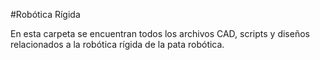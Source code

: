 #Robótica Rígida

En esta carpeta se encuentran todos los archivos CAD, scripts y diseños relacionados a la robótica rígida de la pata robótica.
